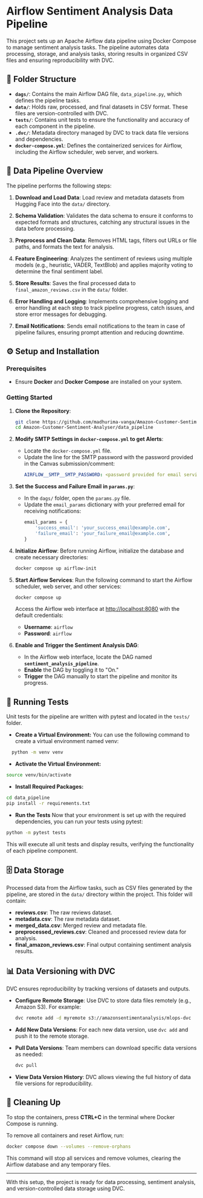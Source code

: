 
# Airflow Sentiment Analysis Data Pipeline

This project sets up an Apache Airflow data pipeline using Docker Compose to manage sentiment analysis tasks. The pipeline automates data processing, storage, and analysis tasks, storing results in organized CSV files and ensuring reproducibility with DVC.

## 📁 Folder Structure

- **`dags/`**: Contains the main Airflow DAG file, `data_pipeline.py`, which defines the pipeline tasks.
- **`data/`**: Holds raw, processed, and final datasets in CSV format. These files are version-controlled with DVC.
- **`tests/`**: Contains unit tests to ensure the functionality and accuracy of each component in the pipeline.
- **`.dvc/`**: Metadata directory managed by DVC to track data file versions and dependencies.
- **`docker-compose.yml`**: Defines the containerized services for Airflow, including the Airflow scheduler, web server, and workers.

## 🔄 Data Pipeline Overview

The pipeline performs the following steps:

1. **Download and Load Data**: Load review and metadata datasets from Hugging Face into the `data/` directory.

2. **Schema Validation**: Validates the data schema to ensure it conforms to expected formats and structures, catching any structural issues in the data before processing.

3. **Preprocess and Clean Data**: Removes HTML tags, filters out URLs or file paths, and formats the text for analysis.

4. **Feature Engineering**: Analyzes the sentiment of reviews using multiple models (e.g., heuristic, VADER, TextBlob) and applies majority voting to determine the final sentiment label.

5. **Store Results**: Saves the final processed data to `final_amazon_reviews.csv` in the `data/` folder.

6. **Error Handling and Logging**: Implements comprehensive logging and error handling at each step to track pipeline progress, catch issues, and store error messages for debugging.

7. **Email Notifications**: Sends email notifications to the team in case of pipeline failures, ensuring prompt attention and reducing downtime.

## ⚙️ Setup and Installation

### Prerequisites
- Ensure **Docker** and **Docker Compose** are installed on your system.

### Getting Started

1. **Clone the Repository**:
   ```bash
   git clone https://github.com/madhurima-vanga/Amazon-Customer-Sentiment-Analyser.git
   cd Amazon-Customer-Sentiment-Analyser/data_pipeline
   ```

2. **Modify SMTP Settings in `docker-compose.yml` to get Alerts**:
   - Locate the `docker-compose.yml` file.
   - Update the line for the SMTP password with the password provided in the Canvas submission/comment:
     ```yaml
     AIRFLOW__SMTP__SMTP_PASSWORD: <password provided for email service in canvas submission>
     ```

3. **Set the Success and Failure Email in `params.py`**:
   - In the `dags/` folder, open the `params.py` file.
   - Update the `email_params` dictionary with your preferred email for receiving notifications:
     ```python
     email_params = {
         'success_email': 'your_success_email@example.com',
         'failure_email': 'your_failure_email@example.com',
     }
     ```

4. **Initialize Airflow**:
   Before running Airflow, initialize the database and create necessary directories:
   ```bash
   docker compose up airflow-init
   ```

5. **Start Airflow Services**:
   Run the following command to start the Airflow scheduler, web server, and other services:
   ```bash
   docker compose up
   ```

   Access the Airflow web interface at [http://localhost:8080](http://localhost:8080) with the default credentials:

   - **Username**: `airflow`
   - **Password**: `airflow`

6. **Enable and Trigger the Sentiment Analysis DAG**:
   - In the Airflow web interface, locate the DAG named **`sentiment_analysis_pipeline`**.
   - **Enable** the DAG by toggling it to "On."
   - **Trigger** the DAG manually to start the pipeline and monitor its progress.

## 🧪 Running Tests

Unit tests for the pipeline are written with pytest and located in the `tests/` folder.

- **Create a Virtual Environment:** You can use the following command to create a virtual environment named venv:
```bash
  python -m venv venv
  ```

- **Activate the Virtual Environment:**

```bash
source venv/bin/activate
```

- **Install Required Packages:**
```bash
cd data_pipeline
pip install -r requirements.txt
```

- **Run the Tests**
Now that your environment is set up with the required dependencies, you can run your tests using pytest:

```bash
python -m pytest tests
```


  This will execute all unit tests and display results, verifying the functionality of each pipeline component.

## 🗄️ Data Storage

Processed data from the Airflow tasks, such as CSV files generated by the pipeline, are stored in the `data/` directory within the project. This folder will contain:

- **reviews.csv**: The raw reviews dataset.
- **metadata.csv**: The raw metadata dataset.
- **merged_data.csv**: Merged review and metadata file.
- **preprocessed_reviews.csv**: Cleaned and processed review data for analysis.
- **final_amazon_reviews.csv**: Final output containing sentiment analysis results.

## 📊 Data Versioning with DVC

DVC ensures reproducibility by tracking versions of datasets and outputs.

- **Configure Remote Storage**: Use DVC to store data files remotely (e.g., Amazon S3). For example:
  ```bash
  dvc remote add -d myremote s3://amazonsentimentanalysis/mlops-dvc
  ```

- **Add New Data Versions**: For each new data version, use `dvc add` and push it to the remote storage.
  
- **Pull Data Versions**: Team members can download specific data versions as needed:
  ```bash
  dvc pull
  ```

- **View Data Version History**: DVC allows viewing the full history of data file versions for reproducibility.

## 🧹 Cleaning Up

To stop the containers, press **CTRL+C** in the terminal where Docker Compose is running.

To remove all containers and reset Airflow, run:
```bash
docker compose down --volumes --remove-orphans
```

This command will stop all services and remove volumes, clearing the Airflow database and any temporary files.

---

With this setup, the project is ready for data processing, sentiment analysis, and version-controlled data storage using DVC.
